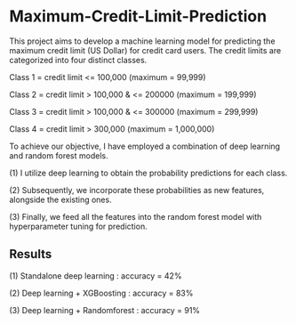 # Maximum-Credit-Limit-Prediction

This project aims to develop a machine learning model for predicting the maximum credit limit (US Dollar) for credit card users. The credit limits are categorized into four distinct classes. 


Class 1 = credit limit <= 100,000 (maximum = 99,999)

Class 2 = credit limit > 100,000 & <= 200000 (maximum = 199,999)

Class 3 = credit limit > 100,000 & <= 300000 (maximum = 299,999)

Class 4 = credit limit > 300,000 (maximum = 1,000,000)

To achieve our objective, I have employed a combination of deep learning and random forest models. 

(1) I utilize deep learning to obtain the probability predictions for each class.

(2) Subsequently, we incorporate these probabilities as new features, alongside the existing ones.

(3) Finally, we feed all the features into the random forest model with hyperparameter tuning for prediction.

## Results

(1) Standalone deep learning : accuracy = 42%

(2) Deep learning + XGBoosting : accuracy = 83%

(3) Deep learning + Randomforest : accuracy = 91%
